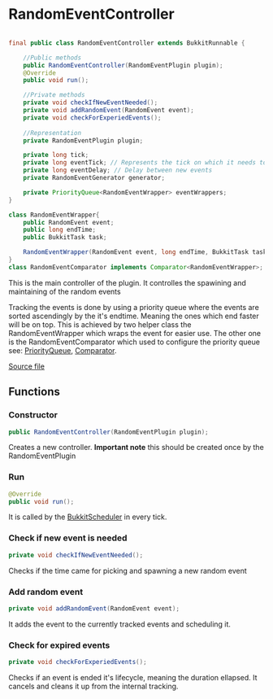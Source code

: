 # RandomEventController

```java

final public class RandomEventController extends BukkitRunnable {

    //Public methods
    public RandomEventController(RandomEventPlugin plugin);
    @Override
    public void run();

    //Private methods
    private void checkIfNewEventNeeded();
    private void addRandomEvent(RandomEvent event);
    private void checkForExperiedEvents();
    
    //Representation
    private RandomEventPlugin plugin;

    private long tick;
    private long eventTick; // Represents the tick on which it needs to create a new random event
    private long eventDelay; // Delay between new events
    private RandomEventGenerator generator;

    private PriorityQueue<RandomEventWrapper> eventWrappers;
}

class RandomEventWrapper{
    public RandomEvent event;
    public long endTime;
    public BukkitTask task;

    RandomEventWrapper(RandomEvent event, long endTime, BukkitTask task);
}
class RandomEventComparator implements Comparator<RandomEventWrapper>;
```

This is the main controller of the plugin.
It controlles the spawining and maintaining of the random events

Tracking the events is done by using a priority queue where the events are sorted ascendingly by the it's endtime.
Meaning the ones which end faster will be on top. This is achieved by two helper class the RandomEventWrapper which wraps the event for easier use.
The other one is the RandomEventComparator which used to configure the priority queue see: [PriorityQueue](https://docs.oracle.com/en/java/javase/17/docs/api/java.base/java/util/PriorityQueue.html), [Comparator](https://docs.oracle.com/en/java/javase/17/docs/api/java.base/java/util/Comparator.html).

[Source file](../../../src/main/java/antisocialgang/randomevents/controller/RandomEventController.java)

## Functions

### Constructor

```java
public RandomEventController(RandomEventPlugin plugin);
```

Creates a new controller.
__Important note__ this should be created once by the RandomEventPlugin

### Run

```java
@Override
public void run();
```

It is called by the [BukkitScheduler](https://hub.spigotmc.org/javadocs/spigot/org/bukkit/scheduler/BukkitScheduler.html)
in every tick.

### Check if new event is needed

```java
private void checkIfNewEventNeeded();
```

Checks if the time came for picking and spawning a new random event

### Add random event

```java
private void addRandomEvent(RandomEvent event);
```

It adds the event to the currently tracked events and scheduling it.

### Check for expired events

```java
private void checkForExperiedEvents();
```

Checks if an event is ended it's lifecycle, meaning the duration ellapsed.
It cancels and cleans it up from the internal tracking.
